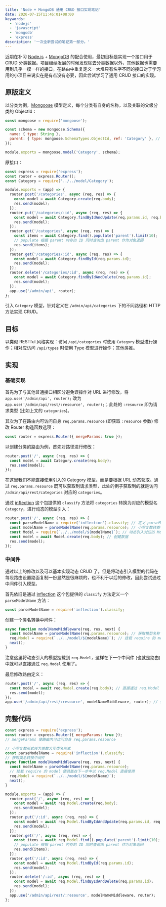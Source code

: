 ```yaml
---
title: 'Node + MongoDB 通用 CRUD 接口实现笔记'
date: 2020-07-15T11:46:01+08:00
keywords:
  - 'nodejs'
  - 'javascript'
  - 'mongodb'
  - 'express'
description: '一次全新尝试的笔记第一部分。'
---
```


近期在补习 [Node.js](https://nodejs.org/) + [MongoDB](https://www.mongodb.com/) 的配合使用，最初目标是实现一个接口用于 CRUD 分类数据。项目继续发展的时候发现除去分类数据以外，其他数据也需要用到几乎一模一样的接口。在路由中重复定义一大堆只有名字不同的接口对于学习用的小项目来说实在是有点没有必要，因此尝试学习了通用 CRUD 接口的实现。

<!--more-->

## 原版定义

以分类为例，[Mongoose](https://mongoosejs.com/) 模型定义，每个分类有自身的名称，以及关联的父级分类的 ObjectId：

```js
const mongoose = require('mongoose');

const schema = new mongoose.Schema({
  name: { type: String },
  parent: { type: mongoose.SchemaTypes.ObjectId, ref: 'Category' }, // 类型为ID，关联这个模型本身
});

module.exports = mongoose.model('Category', schema);
```

原接口：

```js
const express = require('express');
const router = express.Router();
const Category = require('../../model/Category');

module.exports = (app) => {
  router.post('/categories', async (req, res) => {
    const model = await Category.create(req.body);
    res.send(model);
  });
  router.put('/categories/:id', async (req, res) => {
    const model = await Category.findByIdAndUpdate(req.params.id, req.body);
    res.send(model);
  });
  router.get('/categories', async (req, res) => {
    const items = await Category.find().populate('parent').limit(10);
    // populate 根据 parent 内存的 ID 同时查询出 parent 作为对象返回
    res.send(items);
  });
  router.get('/categories/:id', async (req, res) => {
    const model = await Category.findById(req.params.id);
    res.send(model);
  });
  router.delete('/categories/:id', async (req, res) => {
    const model = await Category.findByIdAndDelete(req.params.id);
    res.send(model);
  });
  app.use('/admin/api', router);
};
```

引入 `Category` 模型，针对定义在 `/admin/api/categories` 下的不同路径和 HTTP 方法实现 CRUD。

## 目标

以类似 RESTful 风格实现：访问 `/api/categories` 时使用 `Category` 模型进行操作；相对应访问 `/api/types` 时使用 Type 模型进行操作；其他类推。

## 实现

### 基础实现

首先为了与其他普通接口相区分避免误操作对 URL 进行修改，将 `app.use('/admin/api', router);` 改为 `app.use('/admin/api/rest/:resource', router);`；此处的 `:resource` 即为请求类型 (比如上文的 `categories`)。

其次为了在路由内可访问自身 `req.params.resource` (即获取 `:resource` 参数) 修改 Router 构造函数选项：

```js
const router = express.Router({ mergeParams: true });
```

以创建分类的路由为例，首先对路径进行修改：

```js
router.post('/', async (req, res) => {
  const model = await Category.create(req.body);
  res.send(model);
});
```

在这里我们不能直接使用引入的 Category 模型，而是要根据 URL 动态获取。通过 `req.params.resource` 既可以获取到请求类型，此处的例子获取到的就是访问 `/admin/api/rest/categories` 对应的 `categories`。

通过 [inflection](https://www.npmjs.com/package/inflection) 这个包提供的 `classify` 方法将 `categories` 转换为对应的模型名 `Category`，进行动态的模型引入：

```js
router.post('/', async (req, res) => {
  const parseModelName = require('inflection').classify; // 定义 parseModelName 方法
  const modelName = parseModelName(req.params.resource); // 小写复数转首字母大写单数类名
  const Model = require(`../../model/${modelName}`); // 动态引入对应的 Mongoose 模型
  const model = await Model.create(req.body); // 创建数据
  res.send(model);
});
```

### 中间件

通过以上的修改以及可以基本实现动态 CRUD 了，但是将动态引入模型的代码在每段路由设置路面复制一份显然是很麻烦的，也不利于以后的修改，因此尝试通过中间件引入模型。

首先依旧是通过 [inflection](https://www.npmjs.com/package/inflection) 这个包提供的 `classify` 方法定义一个 `parseModelName` 方法：

```js
const parseModelName = require('inflection').classify;
```

创建一个类名转换中间件：

```js
async function modelNameMiddleware(req, res, next) {
  const modelName = parseModelName(req.params.resource); // 获取模型名称
  req.Model = require(`../../model/${modelName}`); // 挂载 require 的 model 使其能在下一步中以 req.Model 直接使用
  next();
}
```

注意这里将动态引入的模型挂载到 `req.Model`，这样在下一个中间件 (也就是路由) 中就可以直接通过 `req.Model` 使用了。

最后修改路由定义：

```js
router.post('/', async (req, res) => {
  const model = await req.Model.create(req.body); // 直接通过 req.Model 使用模型
  res.send(model);
});
app.use('/admin/api/rest/:resource', modelNameMiddleware, router); // 使用定义的中间件
```

## 完整代码

```js
const express = require('express');
const router = express.Router({ mergeParams: true });
// mergeParams 使路由内可访问自身 req.params.resource

// 小写复数形式转为单数大写类名形式
const parseModelName = require('inflection').classify;
// 获取类名转换中间件
async function modelNameMiddleware(req, res, next) {
  const modelName = parseModelName(req.params.resource);
  // 挂载 require 的 model 使其能在下一步中以 req.Model 直接使用
  req.Model = require(`../../model/${modelName}`);
  next();
}

module.exports = (app) => {
  router.post('/', async (req, res) => {
    const model = await req.Model.create(req.body);
    res.send(model);
  });
  router.put('/:id', async (req, res) => {
    const model = await req.Model.findByIdAndUpdate(req.params.id, req.body);
    res.send(model);
  });
  router.get('/', async (req, res) => {
    const items = await req.Model.find().populate('parent').limit(10);
    // populate 根据 parent 内存的 ID 同时查询出 parent 作为对象返回
    res.send(items);
  });
  router.get('/:id', async (req, res) => {
    const model = await req.Model.findById(req.params.id);
    res.send(model);
  });
  router.delete('/:id', async (req, res) => {
    const model = await req.Model.findByIdAndDelete(req.params.id);
    res.send(model);
  });
  app.use('/admin/api/rest/:resource', modelNameMiddleware, router);
};
```
